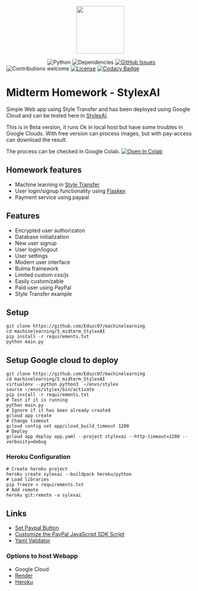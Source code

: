 <p align="center"><img src="https://streamlending.com.au/wp-content/uploads/2018/01/SL-Loan-Hero-AI-logo-banks-300x264.png" width="128px"><p>

&nbsp;&nbsp;&nbsp;&nbsp;&nbsp;&nbsp;&nbsp;&nbsp;&nbsp;&nbsp;&nbsp;&nbsp;&nbsp;
&nbsp;&nbsp;&nbsp;&nbsp;&nbsp;&nbsp;&nbsp;&nbsp;&nbsp;&nbsp;&nbsp;&nbsp;&nbsp;
![Python](https://img.shields.io/badge/python-v3.6-blue.svg)
![Dependencies](https://img.shields.io/badge/dependencies-up%20to%20date-brightgreen.svg)
[![GitHub Issues](https://img.shields.io/github/issues/anfederico/flaskex.svg)](https://github.com/Eduzc07/flaskex/issues)
![Contributions welcome](https://img.shields.io/badge/contributions-welcome-orange.svg)
[![License](https://img.shields.io/badge/license-MIT-blue.svg)](https://opensource.org/licenses/MIT)
[![Codacy Badge](https://api.codacy.com/project/badge/Grade/ef2f8f65c67a4043a9362fa6fb4f487a)](https://www.codacy.com/app/RDCH106/Flaskex?utm_source=github.com&amp;utm_medium=referral&amp;utm_content=RDCH106/Flaskex&amp;utm_campaign=Badge_Grade)


<!-- <p align="center"><img src="https://raw.githubusercontent.com/anfederico/Flaskex/master/media/flaskex-demo.png" width="100%"><p> -->

# Midterm Homework - StylexAI
Simple Web app using Style Transfer and has been deployed using Google Cloud and can be tested here in
[StylexAI](https://stylexai.appspot.com/).

This is in Beta version, it runs Ok in local host but have some troubles in Google Clouds. With free version can process images, but with pay-access can download the result.

 The process can be checked in Google Colab.
[![Open In Colab](https://colab.research.google.com/assets/colab-badge.svg)](https://colab.research.google.com/github/Eduzc07/machinelearning/blob/master/5_Midterm_StylexAI/StyleTransfer.ipynb)


## Homework features
- Machine learning in [Style Transfer](https://towardsdatascience.com/style-transfer-styling-images-with-convolutional-neural-networks-7d215b58f461)
- User login/signup functionality using [Flaskex](https://github.com/anfederico/Flaskex)
- Payment service using paypal

## Features
- Encrypted user authorizaton
- Database initialization
- New user signup
- User login/logout
- User settings
- Modern user interface
- Bulma framework
- Limited custom css/js
- Easily customizable
- Paid user using PayPal
- Style Transfer example

## Setup
```
git clone https://github.com/Eduzc07/machinelearning
cd machinelearning/5_midterm_StylexAI
pip install -r requirements.txt
python main.py
```

## Setup Google cloud to deploy
```
git clone https://github.com/Eduzc07/machinelearning
cd machinelearning/5_midterm_StylexAI
virtualenv --python python3  ~/envs/stylex
source ~/envs/stylex/bin/activate
pip install -r requirements.txt
# Test if it is running
python main.py
# Ignore if it has been already created
gcloud app create
# Change timeout
gcloud config set app/cloud_build_timeout 1200
# Deploy
gcloud app deploy app.yaml --project stylexai --http-timeout=1200 --verbosity=debug
```

### Heroku Configuration
```
# Create heroku project
heroku create sylexai --buildpack heroku/python
# Load libraries
pip freeze > requirements.txt
# Add remote
heroku git:remote -a sylexai

```

## Links
- [Set Paypal Button](https://developer.paypal.com/docs/archive/checkout/integrate/#1-get-the-code)
- [Customize the PayPal JavaScript SDK Script](https://developer.paypal.com/docs/checkout/reference/customize-sdk/)
- [Yaml Validator](http://www.yamllint.com/)

### Options to host Webapp
- Google Cloud
- [Render](https://render.com/)
- [Heroku](https://heroku.com)
